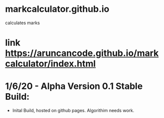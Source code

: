 # markcalculator.github.io
calculates marks

# link https://aruncancode.github.io/markcalculator/index.html

# 1/6/20 - Alpha Version 0.1 Stable Build:
- Inital Build, hosted on github pages. Algorithim needs work.

